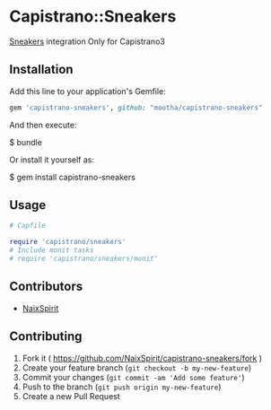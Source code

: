 # Capistrano::Sneakers

[Sneakers](https://github.com/jondot/sneakers) integration Only for Capistrano3

## Installation

Add this line to your application's Gemfile:

```ruby
gem 'capistrano-sneakers', github: "mootha/capistrano-sneakers"
```

And then execute:

$ bundle

Or install it yourself as:

$ gem install capistrano-sneakers

## Usage
```ruby
# Capfile

require 'capistrano/sneakers'
# Include monit tasks
# require 'capistrano/sneakers/monit'
```

## Contributors

- [NaixSpirit](https://github.com/NaixSpirit)

## Contributing

1. Fork it ( https://github.com/NaixSpirit/capistrano-sneakers/fork )
2. Create your feature branch (`git checkout -b my-new-feature`)
3. Commit your changes (`git commit -am 'Add some feature'`)
4. Push to the branch (`git push origin my-new-feature`)
5. Create a new Pull Request
